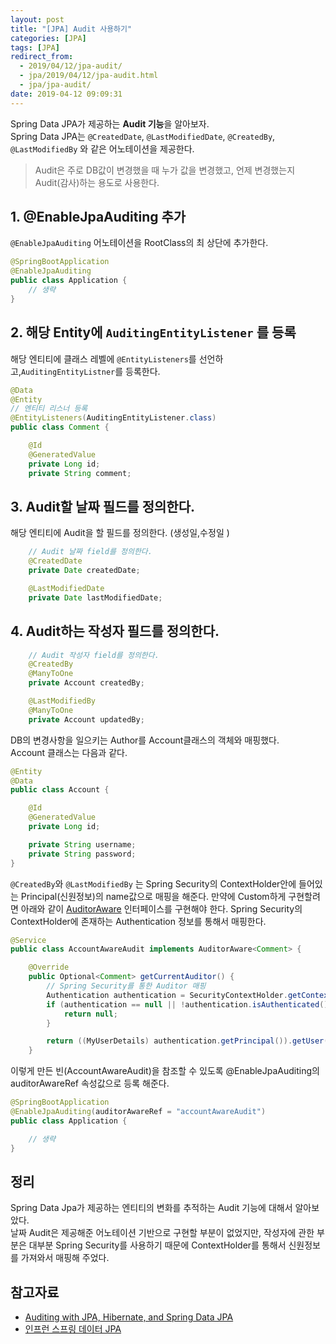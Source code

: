 ```yaml
---
layout: post
title: "[JPA] Audit 사용하기"
categories: [JPA]
tags: [JPA]
redirect_from:
  - 2019/04/12/jpa-audit/
  - jpa/2019/04/12/jpa-audit.html
  - jpa/jpa-audit/
date: 2019-04-12 09:09:31
---
```


Spring Data JPA가 제공하는 **Audit 기능**을 알아보자.  
Spring Data JPA는 `@CreatedDate`, `@LastModifiedDate`, `@CreatedBy`, `@LastModifiedBy` 와 같은 어노테이션을 제공한다.

> Audit은 주로 DB값이 변경했을 때 누가 값을 변경했고, 언제 변경했는지 Audit(감사)하는 용도로 사용한다.

## 1. @EnableJpaAuditing 추가

`@EnableJpaAuditing` 어노테이션을 RootClass의 최 상단에 추가한다.

```java
@SpringBootApplication
@EnableJpaAuditing
public class Application {
    // 생략
}
```

## 2. 해당 Entity에 `AuditingEntityListener` 를 등록

해당 엔티티에 클래스 레벨에 `@EntityListeners`를 선언하고,`AuditingEntityListner`를 등록한다.

```java
@Data
@Entity
// 엔티티 리스너 등록
@EntityListeners(AuditingEntityListener.class)
public class Comment {

    @Id
    @GeneratedValue
    private Long id;
    private String comment;

```

## 3. Audit할 날짜 필드를 정의한다.

해당 엔티티에 Audit을 할 필드를 정의한다. (생성일,수정일 )

```java
    // Audit 날짜 field를 정의한다.
    @CreatedDate
    private Date createdDate;

    @LastModifiedDate
    private Date lastModifiedDate;

```

## 4. Audit하는 작성자 필드를 정의한다.

```java
    // Audit 작성자 field를 정의한다.
    @CreatedBy
    @ManyToOne
    private Account createdBy;

    @LastModifiedBy
    @ManyToOne
    private Account updatedBy;

```

DB의 변경사항을 일으키는 Author를 Account클래스의 객체와 매핑했다.  
Account 클래스는 다음과 같다.

```java
@Entity
@Data
public class Account {

    @Id
    @GeneratedValue
    private Long id;

    private String username;
    private String password;
}
```

`@CreatedBy`와 `@LastModifiedBy` 는 Spring Security의 ContextHolder안에 들어있는 Principal(신원정보)의 name값으로 매핑을 해준다.
만약에 Custom하게 구현할려면 아래와 같이 [AuditorAware](https://docs.spring.io/spring-data/commons/docs/current/api/org/springframework/data/domain/AuditorAware.html) 인터페이스를 구현해야 한다.
Spring Security의 ContextHolder에 존재하는 Authentication 정보를 통해서 매핑한다.

```java
@Service
public class AccountAwareAudit implements AuditorAware<Comment> {

    @Override
    public Optional<Comment> getCurrentAuditor() {
        // Spring Security를 통한 Auditor 매핑
        Authentication authentication = SecurityContextHolder.getContext().getAuthentication();
        if (authentication == null || !authentication.isAuthenticated()) {
            return null;
        }

        return ((MyUserDetails) authentication.getPrincipal()).getUser();
    }

```

이렇게 만든 빈(AccountAwareAudit)을 참조할 수 있도록 @EnableJpaAuditing의 auditorAwareRef 속성값으로 등록 해준다.

```java
@SpringBootApplication
@EnableJpaAuditing(auditorAwareRef = "accountAwareAudit")
public class Application {

    // 생략
}
```

## 정리

Spring Data Jpa가 제공하는 엔티티의 변화를 추적하는 Audit 기능에 대해서 알아보았다.  
날짜 Audit은 제공해준 어노테이션 기반으로 구현할 부분이 없었지만, 작성자에 관한 부분은 대부분 Spring Security를 사용하기 때문에 ContextHolder를 통해서 신원정보를 가져와서 매핑해 주었다.

## 참고자료

- [Auditing with JPA, Hibernate, and Spring Data JPA
  ](https://www.baeldung.com/database-auditing-jpa)
- [인프런 스프링 데이터 JPA](https://www.inflearn.com/course/%EC%8A%A4%ED%94%84%EB%A7%81-%EB%8D%B0%EC%9D%B4%ED%84%B0-jpa)
